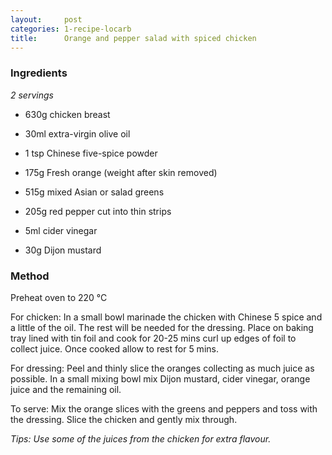 ```yaml
---
layout:     post
categories: 1-recipe-locarb
title:      Orange and pepper salad with spiced chicken
--- 
```


### Ingredients 

_2 servings_

* 630g chicken breast 
* 30ml extra-virgin olive oil 
* 1 tsp Chinese five-spice powder 

* 175g Fresh orange (weight after skin removed) 
* 515g mixed Asian or salad greens 
* 205g red pepper cut into thin strips 
* 5ml cider vinegar 
* 30g Dijon mustard

### Method 

Preheat oven to 220 °C 

For chicken: In a small bowl marinade the chicken with Chinese 5 spice and a little of the oil. The rest will be needed for the dressing. Place on baking tray lined with tin foil and cook for 20-25 mins curl up edges of foil to collect juice. Once cooked allow to rest for 5 mins. 

For dressing: Peel and thinly slice the oranges collecting as much juice as possible. In a small mixing bowl mix Dijon mustard, cider vinegar, orange juice and the remaining oil. 

To serve: Mix the orange slices with the greens and peppers and toss with the dressing. Slice the chicken and gently mix through.

_Tips: Use some of the juices from the chicken for extra flavour._